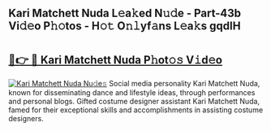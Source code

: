 ## Kari Matchett Nuda L𝚎a𝚔ed N𝚞𝚍e - Part-43b Vi𝚍𝚎o P𝚑𝚘tos - H𝚘𝚝 O𝚗𝚕yf𝚊ns L𝚎a𝚔s gqdIH

# <h2><a href="http://kfdnriu.oniu.top/?m=Kari+Matchett+Nuda">🔗👉 🔴 Kari Matchett Nuda P𝚑ot𝚘𝚜 V𝚒d𝚎o</a></h2>

[![Kari Matchett Nuda Nu𝚍e𝚜](https://i.imgur.com/0qMVB7G.gif)](http://kfdnriu.oniu.top/?m=Kari+Matchett+Nuda)
Social media personality Kari Matchett Nuda, known for disseminating dance and lifestyle ideas, through performances and personal blogs. Gifted costume designer assistant Kari Matchett Nuda, famed for their exceptional skills and accomplishments in assisting costume designers.  
